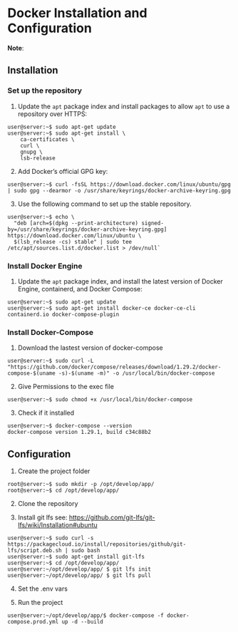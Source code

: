 # Docker Installation and Configuration

**Note**:

## Installation

### Set up the repository

1. Update the `apt` package index and install packages to allow `apt` to use a repository over HTTPS:

```terminal
user@server:~$ sudo apt-get update
user@server:~$ sudo apt-get install \
    ca-certificates \
    curl \
    gnupg \
    lsb-release
```

2. Add Docker’s official GPG key:

```terminal
user@server:~$ curl -fsSL https://download.docker.com/linux/ubuntu/gpg | sudo gpg --dearmor -o /usr/share/keyrings/docker-archive-keyring.gpg
```

3. Use the following command to set up the stable repository.

```terminal
user@server:~$ echo \
  "deb [arch=$(dpkg --print-architecture) signed-by=/usr/share/keyrings/docker-archive-keyring.gpg] https://download.docker.com/linux/ubuntu \
  $(lsb_release -cs) stable" | sudo tee /etc/apt/sources.list.d/docker.list > /dev/null`
```

### Install Docker Engine

1. Update the `apt` package index, and install the latest version of Docker Engine, containerd, and Docker Compose:

```terminal
user@server:~$ sudo apt-get update
user@server:~$ sudo apt-get install docker-ce docker-ce-cli containerd.io docker-compose-plugin
```

### Install Docker-Compose

1. Download the lastest version of docker-compose

```terminal
user@server:~$ sudo curl -L "https://github.com/docker/compose/releases/download/1.29.2/docker-compose-$(uname -s)-$(uname -m)" -o /usr/local/bin/docker-compose
```

2. Give Permissions to the exec file

```terminal
user@server:~$ sudo chmod +x /usr/local/bin/docker-compose
```

3. Check if it installed

```terminal
user@server:~$ docker-compose --version
docker-compose version 1.29.1, build c34c88b2
```

## Configuration

1. Create the project folder

```terminal
root@server:~$ sudo mkdir -p /opt/develop/app/
root@server:~$ cd /opt/develop/app/
```

2. Clone the repository

3. Install git lfs see: https://github.com/git-lfs/git-lfs/wiki/Installation#ubuntu

```terminal
user@server:~$ sudo curl -s https://packagecloud.io/install/repositories/github/git-lfs/script.deb.sh | sudo bash
user@server:~$ sudo apt-get install git-lfs
user@server:~$ cd /opt/develop/app/
user@server:~/opt/develop/app/ $ git lfs init
user@server:~/opt/develop/app/ $ git lfs pull
```

4. Set the .env vars

5. Run the project

```terminal
user@server:~/opt/develop/app/$ docker-compose -f docker-compose.prod.yml up -d --build
```
